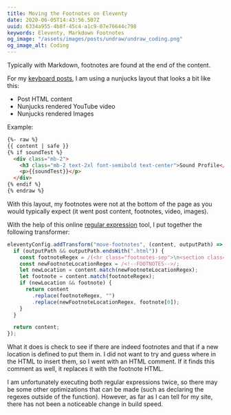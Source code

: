 ```yaml
---
title: Moving the Footnotes on Eleventy
date: 2020-06-05T14:43:56.507Z
uuid: 6334a955-4b8f-45c4-a1c9-07e76644c798
keywords: Eleventy, Markdown Footnotes
og_image: "/assets/images/posts/undraw/undraw_coding.png"
og_image_alt: Coding
---
```


Typically with Markdown, footnotes are found at the end of the content.

For my [keyboard posts](https://scottw.com/boards/), I am using a nunjucks layout that looks a bit like this:

* Post HTML content
* Nunjucks rendered YouTube video
* Nunjucks rendered Images

Example:

```html
{%- raw %}
{{ content | safe }}
{% if soundTest %}
  <div class="mb-2">
    <h3 class="mb-2 text-2xl font-semibold text-center">Sound Profile</h3>
    <p>{{soundTest}}</p>
  </div>
{% endif %}
{% endraw %}
```

With this layout, my footnotes were not at the bottom of the page as you would typically expect (it went post content, footnotes, video, images).

With the help of this online [regular expression](https://regex101.com/) tool, I put together the following transformer:

```javascript
eleventyConfig.addTransform("move-footnotes", (content, outputPath) => {
  if (outputPath && outputPath.endsWith(".html")) {
    const footnoteRegex = /(<hr class="footnotes-sep">\n<section class="footnotes">[\s\S]+<\/section>)/m;
    const newFootnoteLocationRegex = /<!--FOOTNOTES-->/;
    let newLocation = content.match(newFootnoteLocationRegex);
    let footnote = content.match(footnoteRegex);
    if (newLocation && footnote) {
      return content
        .replace(footnoteRegex, "")
        .replace(newFootnoteLocationRegex, footnote[0]);
    }
  }

  return content;
});
```

What it does is check to see if there are indeed footnotes and that if a new location is defined to put them in. I did not want to try and guess where in the HTML to insert them, so I went with an HTML comment. If it finds this comment as well, it replaces it with the footnote HTML.

I am unfortunately executing both regular expressions twice, so there may be some other optimizations that can be made (such as declaring the regexes outside of the function). However, as far as I can tell for my site, there has not been a noticeable change in build speed.

